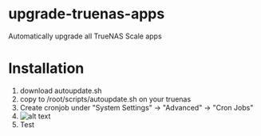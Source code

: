 # upgrade-truenas-apps
Automatically upgrade all TrueNAS Scale apps

# Installation

1. download autoupdate.sh
2. copy to /root/scripts/autoupdate.sh on your truenas
3. Create cronjob under "System Settings" -> "Advanced" -> "Cron Jobs"
4. ![alt text](https://github.com/skyrid3r698/upgrade-truenas-apps/blob/main/image.png?raw=true)
5. Test
